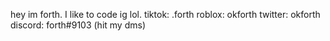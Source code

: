 hey im forth. I like to code ig lol.
tiktok: .forth
roblox: okforth
twitter: okforth
discord: forth#9103 (hit my dms)
